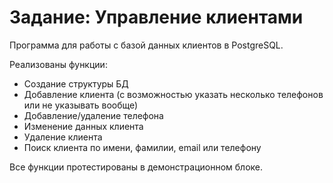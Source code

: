 # Задание: Управление клиентами

Программа для работы с базой данных клиентов в PostgreSQL.

Реализованы функции:
- Создание структуры БД
- Добавление клиента (с возможностью указать несколько телефонов или не указывать вообще)
- Добавление/удаление телефона
- Изменение данных клиента
- Удаление клиента
- Поиск клиента по имени, фамилии, email или телефону

Все функции протестированы в демонстрационном блоке.